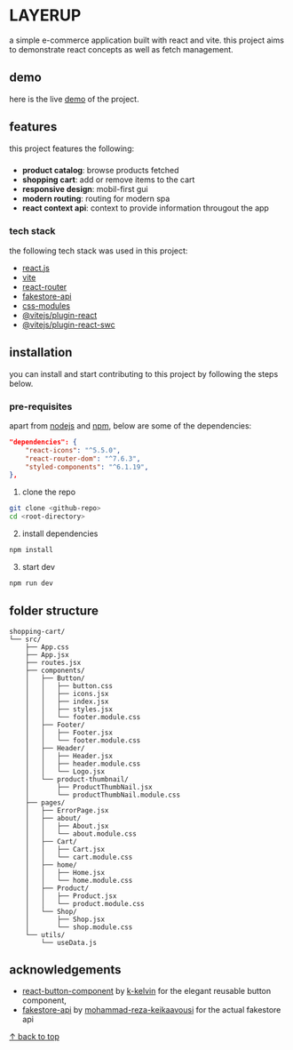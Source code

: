 # LAYERUP

a simple e-commerce application built with react and vite. this project aims to demonstrate react concepts as well as fetch management.

## demo

here is the live [demo](https://furkanssarri-shopping-cart.netlify.app/) of the project.

## features

this project features the following:

###

- **product catalog**: browse products fetched
- **shopping cart**: add or remove items to the cart
- **responsive design**: mobil-first gui
- **modern routing**: routing for modern spa
- **react context api**: context to provide information througout the app

### tech stack

the following tech stack was used in this project:

- [react.js](https://react.dev/)
- [vite](https://vite.dev/)
- [react-router](https://reactrouter.com/)
- [fakestore-api](https://fakestoreapi.com/)
- [css-modules](https://github.com/css-modules/css-modules)
- [@vitejs/plugin-react](https://github.com/vitejs/vite-plugin-react/blob/main/packages/plugin-react)
- [@vitejs/plugin-react-swc](https://github.com/vitejs/vite-plugin-react/blob/main/packages/plugin-react-swc)

## installation

you can install and start contributing to this project by following the steps below.

### pre-requisites

apart from [nodejs](https://nodejs.org/) and [npm](https://www.npmjs.com/), below are some of the dependencies:

```json
"dependencies": {
    "react-icons": "^5.5.0",
    "react-router-dom": "^7.6.3",
    "styled-components": "^6.1.19",
},
```

1. clone the repo

```bash
git clone <github-repo>
cd <root-directory>
```

2. install dependencies

```bash
npm install
```

3. start dev

```bash
npm run dev
```

## folder structure

```
shopping-cart/
└── src/
    ├── App.css
    ├── App.jsx
    ├── routes.jsx
    ├── components/
    │   ├── Button/
    │   │   ├── button.css
    │   │   ├── icons.jsx
    │   │   ├── index.jsx
    │   │   ├── styles.jsx
    │   │   └── footer.module.css
    │   ├── Footer/
    │   │   ├── Footer.jsx
    │   │   └── footer.module.css
    │   ├── Header/
    │   │   ├── Header.jsx
    │   │   ├── header.module.css
    │   │   └── Logo.jsx
    │   └── product-thumbnail/
    │       ├── ProductThumbNail.jsx
    │       └── productThumbNail.module.css
    ├── pages/
    │   ├── ErrorPage.jsx
    │   ├── about/
    │   │   ├── About.jsx
    │   │   └── about.module.css
    │   ├── Cart/
    │   │   ├── Cart.jsx
    │   │   └── cart.module.css
    │   ├── home/
    │   │   ├── Home.jsx
    │   │   └── home.module.css
    │   ├── Product/
    │   │   ├── Product.jsx
    │   │   └── product.module.css
    │   └── Shop/
    │       ├── Shop.jsx
    │       └── shop.module.css
    └── utils/
        └── useData.js
```

## acknowledgements

- [react-button-component](https://github.com/K-Kelvin/react-button-component) by [k-kelvin](https://github.com/K-Kelvin) for the elegant reusable button component,
- [fakestore-api](https://fakestoreapi.com/) by [mohammad-reza-keikaavousi](https://github.com/keikaavousi) for the actual fakestore api

[↑ back to top](#layerup)
